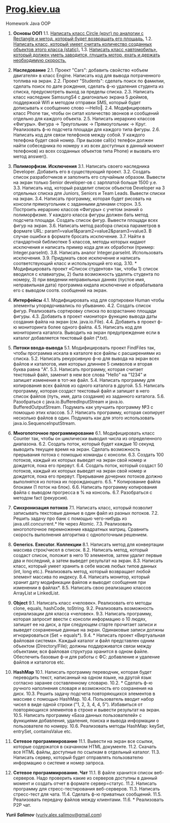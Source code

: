 # [Prog.kiev.ua](https://prog.kiev.ua)

Homework Java OOP

1. **Основы ООП**
    1.1. [Написать класс Circle (круг) по аналогии с Rectangle и метод, который будет возвращать его площадь.](src/main/java/com/yurii/salimov/lesson01/task01)
    1.2. [Написать класс, который умеет считать количество созданных объектов этого класса (static).](src/main/java/com/yurii/salimov/lesson01/task02)
    1.3. [Написать класс «автомобиль», который должен уметь заводится, глушить мотор, ехать и держать необходимую скорость.](src/main/java/com/yurii/salimov/lesson01/task03)
    
2. **Наследование**
    2.1. Проект "Cars": добавить свойство «объем двигателя» в класс Engine. Написать код для вывода потраченного топлива на экран.
    2.2. Проект "Students": сделать поиск по фамилии, сделать поиск по дате рождения, сделать ф-ю удаления студента из списка, предусмотреть выход за пределы списка.
    2.3. Написать класс наследник SamsungS4 с диагональю экрана 5 дюймов, поддержкой Wifi и методом отправки SMS, который будет дописывать к сообщению слово ―Hello‖.
    2.4. Модифицировать класс Phone так, чтобы он ситал количество звонков и сообщений отдельно для каждого объекта.
    2.5. Написать иерархию классов «Фигуры». Фигура → Треугольник → Прямоугольник → Круг. Реализовать ф-ю подсчета площади для каждого типа фигуры.
    2.6. Написать код для связи телефонов между собой. У каждого телефона будет свой номер. При вызове call(x) телефон должен найти собеседника по номеру x из всех доступных в данный момент телефонов) из всех созданных объектов типа Phone) и вызвать его метод answer().

3. **Полиморфизм. Исключения**
    3.1. Написать своего наследника Developer. Добавить его в существующий проект.
    3.2. Создать список разработчиков и заполнить его случайным образом. Вывести на экран только Senior developer-ов с зарплатой больше 1500 у.е.
    3.3. Написать код, который разделит список объектов Developer на 3 отдельных списка для Juniors, Seniors и Team Leads. Вывести списки на экран.
    3.4. Написать программу, которая будет рисовать на консоли прямоугольник с заданными длинами сторон.
    3.5. Построить иерархию классов «Фигуры» с учетом знаний о полиморфизме. У каждого класса фигуры должен бать метод подсчета площади. Создать список фигур. Вывести площади всех фигур на экран.
    3.6. Написать метод разбора списка параметров в формате URL: param1=value1&param2=value2&param3=value3. В случае ошибки в формате бросать исключение.
    3.7. Найти в стандартной библиотеке 5 классов, методы которых кидают исключения и написать пример кода для их обработки (пример: Integer.parseInt).
    3.8. Написать аналог Integer.parseInt. Использовать исключения.
    3.9. Придумать свое исключение и написать соответствующий класс и использующий его код.
    3.10. * Модифицировать проект «Список студентов» так, чтобы 1) список вводился с клавиатуры, 2) была возможность удалять студента по номеру, 3) при введении неправильных даннях (пустое имя, неправильная дата) программа кидала исключение и обрабатывала его с выводом соотв. сообщений на экран.

4. **Интерфейсы**
    4.1. Модифицировать код для сортировки Human чтобы элементы упорядочивались по убыванию.
    4.2. Создать список фигур. Реализовать сортировку списка по возрастанию площади фигуры.
    4.3. Добавить в проект «монитор» функцию вывода даты создания файла на экран (см. java.io.File).
    4.4. Добавить в проект ф-ю мониторинга более одного файла.
    4.5. Написать код для мониторинга каталога. Выводить на экран предупреждение если в каталог добавляется текстовый файл (*.txt).

5. **Потоки ввода-вывода**
    5.1. Модифицировать проект FindFiles так, чтобы программа искала в каталоге все файлы с расширениями из списка.
    5.2. Написать рекурсивную ф-ю для вывода на экран всех файлов и каталогов, имя которых длиннее 5 символов и вторая буква равна "A".
    5.3. Написать программу, которая считает текстовый файл, заменит в нем все слова "Hello" на "1234" и запишет изменения в тот-же файл.
    5.4. Написать программу для копирования всех файлов из одного каталога в другой.
    5.5. Написать программу, которая создаст текстовый файл и запишет в него список файлов (путь, имя, дата создания) из заданного каталога.
    5.6. Разобраться с java.io.BufferedInputStream и java.io. BufferedOutputStream. Подумать как улучшить программу №3 с помощью этих классов.
    5.7. Написать программу, которая скопирует несколько файлов в один. Подумать как для этого использовать java.io.SequenceInputStream.

6. **Многопоточное программирование**
    6.1. Модифицировать класс Counter так, чтобы он циклически выводил числа из определенного диапазона.
    6.2. Создать поток, который будет каждые 10 секунд выводить текущее время на экран. Сделать возможность прерывания потока с помощью команды с консоли.
    6.3. Создать 100 потоков, каждый их которых выведет на экран свой номер и дождется, пока его прервут.
    6.4. Создать поток, который создаст 50 потоков, каждый их которых выведет на экран свой номер и дождется, пока его прервут. Прерывание дочерних потоков должно выполнятся из потока их порождающего.
    6.5. * Копирование файла блоками (1 поток на блок).
    6.6. Написать программу копирования файла с выводом прогресса в % на консоль.
    6.7. Разобраться с методом fact (рекурсия).

7. **Синхронизация потоков**
    7.1. Написать класс, который позволит записывать текстовые данные в один файл из разных потоков.
    7.2. Решить задачу про банк с помощью чего-нибудь из java.util.concurrent.* Не через Atomic.
    7.3. Реализовать многопоточное перемножение квадратных матриц. Сравнить скорость выполнения алгоритма с однопоточным решением.

8. **Generics. Executor. Коллекции**
    8.1. Написать метод для конвертации массива строк/чисел в список.
    8.2. Написать метод, который создаст список, положит в него 10 элементов, затем удалит первые два и последний, а затем выведет результат на экран.
    8.3. Написать класс, который умеет хранить в себе масив любых типов данных (int, long etc.). Реализовать метод, который возвращает любой элемент массива по индексу.
    8.4. Написать монитор, который хранит дату модификации файлов и выводит сообщения при изменении в файлах*.
    8.5. Написать свою реализацию классов ArrayList и LinkedList.

9. **Object**
    9.1. Написать класс «человек». Реализовать его методы clone, equals, hashCode, toString.
    9.2. Реализовать возможность сериализации для класса «человек».
    9.3. Написать программу, которая запросит ввести с консоли информацию о 10 людях, запишет ее на диск, а при следующем старте прочитает записи и выведет сохраненные данные на экран. Одинаковые записи должны игнорироваться (Set + equals*).
    9.4. * Написать проект «Виртуальная файловая система». Каждый каталог и файл представлен одним объектом (Directory/File); должны поддерживатся связи между объектами; вся файловая структура хранится в одном файле. Обеспечить базовые ф-и для работы с ФС: добавление и удаление файлов и каталогов etc.

10. **HashMap**
    10.1. Написать программу переводчик, которая будет переводить текст, написанный на одном языке, на другой язык согласно заранее составленному словарю.
    10.2. * Сделать ф-ю ручного наполнения словаря и возможность его сохранения на диск.
    10.3. Решить задачу подсчета повторяющихся элементов в массиве с помощью HashMap.
    10.4. Пользователь вводит набор чисел в виде одной строки ("1, 2, 3, 4, 4, 5"). Избавиться от повторяющихся элементов в строке и вывести результат на экран.
    10.5. Написать программу «База данных пользователей» с функциями добавления, удаления, поиска и вывода информации о пользователе по номеру.
    10.6. Реализовать методы HashMap: keySet, entrySet, containsValue etc.

11. **Сетевое программирование**
    11.1. Вывести на экран все ссылки, которые содержатся в скачанном HTML документе.
    11.2. Скачать все HTML файлы, доступные по ссылкам в отдельный каталог.
    11.3. Написать сервер, который будет отправлять пользователю информацию о системе и номер запроса.

12. **Сетевое программирование. Чат**
    11.1. В файле хранится список веб-серверов. Надо проверить какие из серверов доступны в данный момент и создать отчет в формате сервер=статус.
    11.2. Написать программу для стресс-тестирования веб-серверов.
    11.3. Написать стресс-тест для чата.
    11.4. Сделать ф-ю приватных сообщений.
    11.5. Реализовать передачу файлов между клиентами.
    11.6. * Реализовать P2P чат.


_**Yurii Salimov**_  ([yuriy.alex.salimov@gmail.com](mailto:yuriy.alex.salimov@gmail.com))
